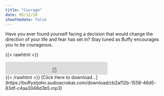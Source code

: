 ```yaml
---
title: "Courage"
date: 05/12/20
showthedate: false
---
```


Have you ever found yourself facing a decision that would change the direction of your life and fear has set in? Stay tuned as Buffy encourages you to be courageous.
<!--more-->
{{< rawhtml >}}
<iframe width='320px' height='40px' src='https://www.audioacrobat.com/tplay/Baeace6c6f9f26e36484b900e3906636cNh0vFTYGJjkqCxxeRWpaZlBUVVVJSBYEPUgSeDZ+UFA' frameBorder='0'></iframe><br>
{{< /rawhtml >}}
[Click Here to download&hellip;](https://buffystjohn.audioacrobat.com/download/cb2a112b-1558-46d5-83df-c4aa3048d3b5.mp3)